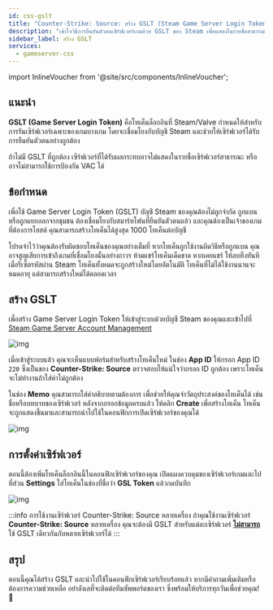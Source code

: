 ```yaml
---
id: css-gslt
title: "Counter-Strike: Source: สร้าง GSLT (Steam Game Server Login Token)"
description: "เข้าใจวิธีการยืนยันตัวตนเซิร์ฟเวอร์เกมด้วย GSLT ของ Steam เพื่อแสดงในรายชื่อสาธารณะและป้องกัน VAC → เรียนรู้เพิ่มเติมตอนนี้"
sidebar_label: สร้าง GSLT
services:
  - gameserver-css
---
```


import InlineVoucher from '@site/src/components/InlineVoucher';



## แนะนำ

**GSLT (Game Server Login Token)** คือโทเค็นล็อกอินที่ Steam/Valve กำหนดให้สำหรับการรันเซิร์ฟเวอร์เฉพาะของเกมบางเกม โดยจะเชื่อมโยงกับบัญชี Steam และช่วยให้เซิร์ฟเวอร์ได้รับการยืนยันตัวตนอย่างถูกต้อง

ถ้าไม่มี GSLT ที่ถูกต้อง เซิร์ฟเวอร์ที่ได้รับผลกระทบอาจไม่แสดงในรายชื่อเซิร์ฟเวอร์สาธารณะ หรืออาจไม่สามารถใช้การป้องกัน VAC ได้



<InlineVoucher />



## ข้อกำหนด

เพื่อใช้ Game Server Login Token (GSLT) บัญชี Steam ของคุณต้องไม่ถูกจำกัด ถูกแบน หรือถูกแยกออกจากชุมชน ต้องเชื่อมโยงกับสมาร์ทโฟนที่ยืนยันตัวตนแล้ว และคุณต้องเป็นเจ้าของเกมที่ต้องการโฮสต์ คุณสามารถสร้างโทเค็นได้สูงสุด 1000 โทเค็นต่อบัญชี

โปรดจำไว้ว่าคุณต้องรับผิดชอบโทเค็นของคุณอย่างเต็มที่ หากโทเค็นถูกใช้งานผิดวิธีหรือถูกแบน คุณอาจสูญเสียการเข้าถึงเกมที่เชื่อมโยงนั้นอย่างถาวร ห้ามแชร์โทเค็นเด็ดขาด หากเคยแชร์ ให้ลบทิ้งทันที เมื่อรีเซ็ตรหัสผ่าน Steam โทเค็นทั้งหมดจะถูกสร้างใหม่โดยอัตโนมัติ โทเค็นที่ไม่ได้ใช้งานนานจะหมดอายุ แต่สามารถสร้างใหม่ได้ตลอดเวลา



## สร้าง GSLT
เพื่อสร้าง Game Server Login Token ให้เข้าสู่ระบบด้วยบัญชี Steam ของคุณและเข้าไปที่ [Steam Game Server Account Management](https://steamcommunity.com/dev/managegameservers)


![img](https://screensaver01.zap-hosting.com/index.php/s/WaMsyscboqCtNHA/preview)

เมื่อเข้าสู่ระบบแล้ว คุณจะเห็นแบบฟอร์มสำหรับสร้างโทเค็นใหม่ ในช่อง **App ID** ให้กรอก App ID `220` ซึ่งเป็นของ **Counter-Strike: Source** ตรวจสอบให้แน่ใจว่ากรอก ID ถูกต้อง เพราะโทเค็นจะไม่ทำงานถ้าใส่ค่าไม่ถูกต้อง

ในช่อง **Memo** คุณสามารถใส่คำอธิบายตามต้องการ เพื่อช่วยให้คุณจำวัตถุประสงค์ของโทเค็นได้ เช่น ชื่อหรือบทบาทของเซิร์ฟเวอร์ หลังจากกรอกข้อมูลครบแล้ว ให้คลิก **Create** เพื่อสร้างโทเค็น โทเค็นจะถูกแสดงขึ้นมาและสามารถนำไปใช้ในคอนฟิกการเปิดเซิร์ฟเวอร์ของคุณได้

![img](https://screensaver01.zap-hosting.com/index.php/s/rXyykRZKBYe95qY/download)

## การตั้งค่าเซิร์ฟเวอร์

ตอนนี้ต้องเพิ่มโทเค็นล็อกอินนี้ในคอนฟิกเซิร์ฟเวอร์ของคุณ เปิดแผงควบคุมของเซิร์ฟเวอร์เกมและไปที่ส่วน **Settings** ใส่โทเค็นในช่องที่ชื่อว่า **GSL Token** แล้วกดบันทึก

![img](https://screensaver01.zap-hosting.com/index.php/s/tzJiT4nTZo2nWMz/preview)

:::info การใช้งานเซิร์ฟเวอร์ Counter-Strike: Source หลายเครื่อง
ถ้าคุณใช้งานเซิร์ฟเวอร์ **Counter-Strike: Source** หลายเครื่อง คุณจะต้องมี GSLT สำหรับแต่ละเซิร์ฟเวอร์ <u>**ไม่สามารถ**</u> ใช้ GSLT เดียวกันกับหลายเซิร์ฟเวอร์ได้
:::



## สรุป

ตอนนี้คุณได้สร้าง GSLT และนำไปใช้ในคอนฟิกเซิร์ฟเวอร์เรียบร้อยแล้ว หากมีคำถามเพิ่มเติมหรือต้องการความช่วยเหลือ อย่าลังเลที่จะติดต่อทีมซัพพอร์ตของเรา ซึ่งพร้อมให้บริการทุกวันเพื่อช่วยคุณ! 🙂

<InlineVoucher />